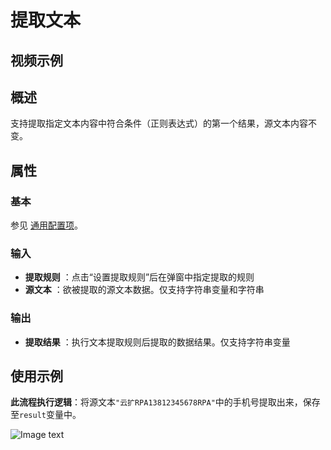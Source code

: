 # 提取文本

## 视频示例

## 概述

支持提取指定文本内容中符合条件（正则表达式）的第一个结果，源文本内容不变。

## 属性

### 基本

参见 [通用配置项](../../Appendix/CommonConfigurationItems.md)。

### 输入

- **提取规则** ：点击“设置提取规则”后在弹窗中指定提取的规则
- **源文本** ：欲被提取的源文本数据。仅支持字符串变量和字符串

### 输出

- **提取结果** ：执行文本提取规则后提取的数据结果。仅支持字符串变量

## 使用示例

**此流程执行逻辑**：将源文本`"云扩RPA13812345678RPA"`中的手机号提取出来，保存至`result`变量中。

![Image text](https://docimages.blob.core.chinacloudapi.cn/images/Activities/ExtractTextActivity2021010402.png)

